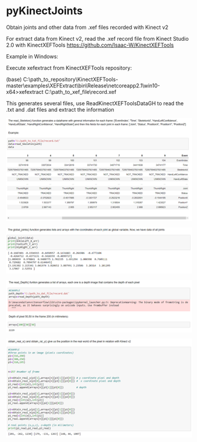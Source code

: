 # pyKinectJoints
Obtain joints  and other data from .xef files recorded with Kinect v2

For extract data from Kinect v2, read the .xef record file from Kinect Studio 2.0 with KinectXEFTools https://github.com/Isaac-W/KinectXEFTools

Example in Windows:

Execute xefextract from KinectXEFTools repository:

(base) C:\path_to_repository\KinectXEFTools-master\examples\XEFExtract\bin\Release\netcoreapp2.1\win10-x64>xefextract C:\path_to_xef_file\record.xef

This generates several files, use ReadKinectXEFToolsDataGH to read the .txt and .dat files and extract the information

![What is this](images/df_complet.png)

![What is this](images/global_joints_coordinates.png)

![What is this](images/depth_values.png)

![What is this](images/real_pos.png)
